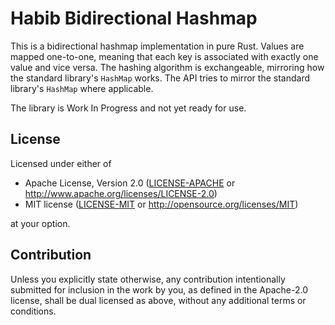 # Habib Bidirectional Hashmap

This is a bidirectional hashmap implementation in pure Rust.
Values are mapped one-to-one, meaning that each key is associated with exactly one value and vice versa.
The hashing algorithm is exchangeable, mirroring how the standard library's `HashMap` works.
The API tries to mirror the standard library's `HashMap` where applicable.

The library is Work In Progress and not yet ready for use.

## License

Licensed under either of

* Apache License, Version 2.0
  ([LICENSE-APACHE](LICENSE-APACHE) or http://www.apache.org/licenses/LICENSE-2.0)
* MIT license
  ([LICENSE-MIT](LICENSE-MIT) or http://opensource.org/licenses/MIT)

at your option.

## Contribution

Unless you explicitly state otherwise, any contribution intentionally submitted
for inclusion in the work by you, as defined in the Apache-2.0 license, shall be
dual licensed as above, without any additional terms or conditions.